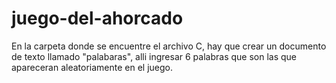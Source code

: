 # juego-del-ahorcado

En la carpeta donde se encuentre el archivo C, hay que crear un documento de texto llamado "palabaras", alli ingresar 6 palabras que son las que apareceran aleatoriamente en el juego.
